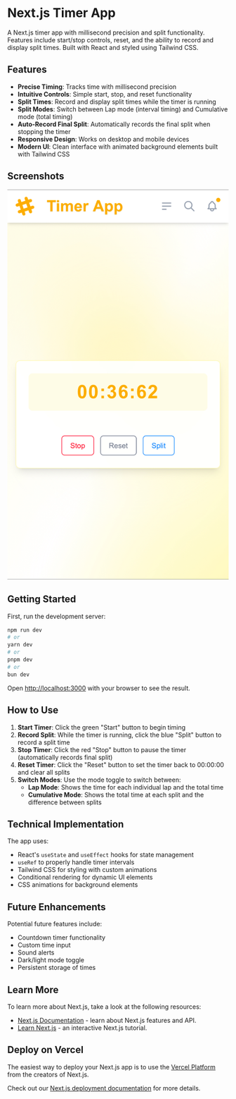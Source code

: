 # Next.js Timer App

A Next.js timer app with millisecond precision and split functionality. Features include start/stop controls, reset, and the ability to record and display split times. Built with React and styled using Tailwind CSS.

## Features

- **Precise Timing**: Tracks time with millisecond precision
- **Intuitive Controls**: Simple start, stop, and reset functionality
- **Split Times**: Record and display split times while the timer is running
- **Split Modes**: Switch between Lap mode (interval timing) and Cumulative mode (total timing)
- **Auto-Record Final Split**: Automatically records the final split when stopping the timer
- **Responsive Design**: Works on desktop and mobile devices
- **Modern UI**: Clean interface with animated background elements built with Tailwind CSS

## Screenshots

![Timer App Screenshot](/public/images/screenshot.jpg)

## Getting Started

First, run the development server:

```bash
npm run dev
# or
yarn dev
# or
pnpm dev
# or
bun dev
```

Open [http://localhost:3000](http://localhost:3000) with your browser to see the result.

## How to Use

1. **Start Timer**: Click the green "Start" button to begin timing
2. **Record Split**: While the timer is running, click the blue "Split" button to record a split time
3. **Stop Timer**: Click the red "Stop" button to pause the timer (automatically records final split)
4. **Reset Timer**: Click the "Reset" button to set the timer back to 00:00:00 and clear all splits
5. **Switch Modes**: Use the mode toggle to switch between:
   - **Lap Mode**: Shows the time for each individual lap and the total time
   - **Cumulative Mode**: Shows the total time at each split and the difference between splits

## Technical Implementation

The app uses:
- React's `useState` and `useEffect` hooks for state management
- `useRef` to properly handle timer intervals
- Tailwind CSS for styling with custom animations
- Conditional rendering for dynamic UI elements
- CSS animations for background elements

## Future Enhancements

Potential future features include:
- Countdown timer functionality
- Custom time input
- Sound alerts
- Dark/light mode toggle
- Persistent storage of times

## Learn More

To learn more about Next.js, take a look at the following resources:

- [Next.js Documentation](https://nextjs.org/docs) - learn about Next.js features and API.
- [Learn Next.js](https://nextjs.org/learn) - an interactive Next.js tutorial.

## Deploy on Vercel

The easiest way to deploy your Next.js app is to use the [Vercel Platform](https://vercel.com/new?utm_medium=default-template&filter=next.js&utm_source=create-next-app&utm_campaign=create-next-app-readme) from the creators of Next.js.

Check out our [Next.js deployment documentation](https://nextjs.org/docs/app/building-your-application/deploying) for more details.
